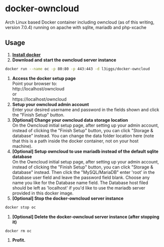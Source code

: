 docker-owncloud
===============

Arch Linux based Docker container including owncloud (as of this writing, version 7.0.4) running on apache with sqlite, mariadb and php-xcache

## Usage

1. [**Install docker**](https://docs.docker.com/installation/)
1. **Download and start the owncloud server instance**  
  ```bash
  docker run --name oc -p 80:80 -p 443:443 -d l3iggs/docker-owncloud
  ```
1. **Access the docker setup page**  
Point your browser to:  
http://localhost/owncloud  
or  
https://localhost/owncloud  
1. **Setup your owncloud admin account**  
Enter your desired username and password in the fields shown and click the "Finish Setup" button.
1. **[Optional] Change your owncloud data storage location**  
On the Owncloud initial setup page, after setting up your admin account, instead of clicking the "Finish Setup" button, you can click "Storage & database" instead. You can change the data folder location here (note that this is a path inside the docker container, not on your host machine).
1. **[Optional] Setup owncloud to use mariadb instead of the default sqlite database**  
On the Owncloud initial setup page, after setting up your admin account, instead of clicking the "Finish Setup" button, you can click "Storage & database" instead. Then click the "MySQL/MariaDB" enter 'root' in the Database user field and leave the password field blank. Choose any name you like for the Database name field. The Database host filed should be left as 'localhost' if you'd like to use the mariadb server provided in this docker image.
1. **[Optional] Stop the docker-owncloud server instance**  
  ```bash
  docker stop oc
  ```
1. **[Optional] Delete the docker-owncloud server instance (after stopping it)**  
  ```bash
  docker rm oc
  ```
1. **Profit.**
